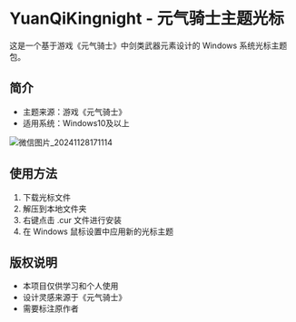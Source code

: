 # YuanQiKingnight - 元气骑士主题光标

这是一个基于游戏《元气骑士》中剑类武器元素设计的 Windows 系统光标主题包。

## 简介
- 主题来源：游戏《元气骑士》
- 适用系统：Windows10及以上

![微信图片_20241128171114](https://github.com/user-attachments/assets/fec2015c-b386-4cd3-8535-cfa65628064e)


## 使用方法
1. 下载光标文件
2. 解压到本地文件夹
3. 右键点击 .cur 文件进行安装
4. 在 Windows 鼠标设置中应用新的光标主题

## 版权说明
- 本项目仅供学习和个人使用
- 设计灵感来源于《元气骑士》
- 需要标注原作者
